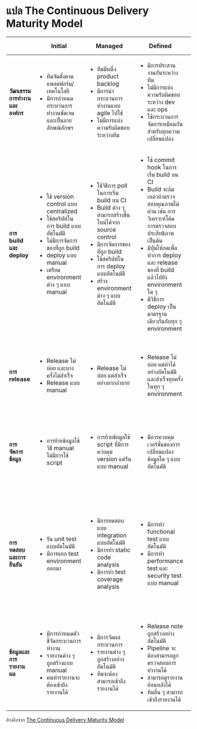 # แปล The Continuous Delivery Maturity Model

| | <center>Initial</center> | <center>Managed</center> | <center>Defined</center> | <center>Quantitatively Managed</center> | <center>Optimizing</center> |
| --- | --- | --- | --- | --- | --- |
| **วัฒนธรรมการทำงานและองค์กร** | <ul><li>ทีมจัดตั้งตามแพลตฟอร์ม/เทคโนโลยี</li><li>มีการกำหนดกระบวนการทำงานชัดเจนและเป็นลายลักษณ์อักษร</li></ul> | <ul><li>ทีมมีหนึ่ง product backlog</li><li>มีการนำกระบวนการทำงานแบบ agile ไปใช้</li><li>ไม่มีการแบ่งความรับผิดชอบระหว่างทีม</li></ul> | <ul><li>มีการประสานงานกันระหว่างทีม</li><li>ไม่มีการแบ่งความรับผิดชอบระหว่าง dev และ ops</li><li>ใช้กระบวนการจัดการเหมือนกันสำหรับทุกความเปลี่ยนแปลง</li></ul> | <ul><li>มีกระบวนการปรับปรุงอย่างต่อเนื่องกันทั่วทุกทีม</li><li>ทีมรับผิดชอบทุกอย่างในการนำของขึ้นสู่ production</li></ul> | <ul><li>ทีมสามารถทำงานข้ามฟังก์ชั่นกันได้</li></ul> |
| **การ build และ deploy** | <ul><li>ใช้ version control แบบ centralized</li><li>ใช้สคริปท์ในการ build แบบอัตโนมัติ</li><li>ไม่มีการจัดการของที่ถูก build</li><li>deploy แบบ manual</li><li>เตรียม environment ต่าง ๆ แบบ manual</li></ul> | <ul><li>ใช้วิธีการ poll ในการเริ่ม build บน CI</li><li>Build ต่าง ๆ สามารถสร้างขึ้นใหม่ได้จาก source control</li><li>มีการจัดการของที่ถูก build</li><li>ใช้สคริปท์ในการ deploy แบบอัตโนมัติ</li><li>สร้าง environment ต่าง ๆ แบบอัตโนมัติ</ul> | <ul><li>ใช้ commit hook ในการเริ่ม build บน CI</li><li>Build จะล้มเหลวถ้าตรวจสอบคุณภาพไม่ผ่าน เช่น การวิเคราะห์โค้ด การตรวจสอบประสิทธิภาพ เป็นต้น</li><li>มีปุ่มให้กดเพื่อทำการ deploy และ release ของที่ build แล้วไปยัง environment ใด ๆ</li><li>มีวิธีการ deploy เป็นมาตรฐานเดียวกันกับทุก ๆ environment</li></ul> | <ul><li>ทีมให้ความสำคัญกับการทำให้โค้ดสามารถ deploy ได้มากกว่าไปเริ่มงานอื่น</li><li>Build จะต้องไม่ถูกปล่อยให้พัง</li><li>มีการ deploy แบบหลายเครื่อง หลาย environment พร้อม ๆ กัน</li><li>มีการ deploy โดยการใช้ Blue/Green deployment</li></ul> | <ul><li>ทุก commit ถูก build และ deploy ไปยัง production โดยอัตโนมัติ</li></ul> |
| **การ release** | <ul><li>Release ไม่บ่อย และบางครั้งไม่สำเร็จ</li><li>Release แบบ manual</li></ul> | <ul><li>Release ไม่บ่อย แต่สำเร็จอย่างยากลำบาก</li></ul> | <ul><li>Release ไม่บ่อย แต่ทำได้อย่างอัตโนมัติ และสำเร็จทุกครั้งในทุก ๆ environment</li></ul> | <ul><li>Release บ่อย ด้วยวิธีอัตโนมัติ</li><li>การ deploy กับ release แยกออกจากกัน</li><li>Release ด้วยวิธี canary release</li></ul> | <ul><li>ไม่มีการ rollback ใช้ roll forward เสมอ</li></ul> |
| **การจัดการข้อมูล** | <ul><li>การย้ายข้อมูลใช้วิธี manual ไม่มีการใช้ script</li></ul> | <ul><li>การย้ายข้อมูลใช้ script ที่มีการควบคุม version แต่รันแบบ manual</li></ul> | <ul><li>มีการควบคุมเวอร์ชั่นของการเปลี่ยนแปลงข้อมูลใด ๆ แบบอัตโนมัติ</li></ul> | <ul><li>การเปลี่ยนแปลงของข้อมูลทำไปอย่างอัตโนมัติพร้อมกับการ deploy</li></ul> | <ul><li>การเปลี่ยนแปลงของข้อมูล รวมถึงการ rollback มีการทดสอบอย่างอัตโนมัติด้วยในทุก ๆ การ deploy</li></ul> |
| **การทดสอบและการยืนยัน** | <ul><li>รัน unit test แบบอัตโนมัติ</li><li>มีการแยก test environment ออกมา</li></ul> | <ul><li>มีการทดสอบแบบ integration แบบอัตโนมัติ</li><li>มีการทำ static code analysis</li><li>มีการทำ test coverage analysis</li></ul> | <ul><li>มีการทำ functional test แบบอัตโนมัติ</li><li>มีการทำ performance test และ security test แบบ manual</li></ul> | <ul><li>มีการทำ acceptance test แบบอัตโนมัติเต็มรูปแบบ</li><li>มีการทำ performance test และ security test แบบอัตโนมัติ</li><li>มีการทำ exploratory test โดยอิงจากการวิเคราะห์จากความเสี่ยง</li></ul> | <ul><li>มีการยืนยัน business value ที่คาดหวัง</li><li>ปัญหาที่พบถูกแก้ไขทันที (roll forward)</li></ul> |
| **ข้อมูลและการรายงานผล** | <ul><li>มีการกำหนดตัวชี้วัดกระบวนการทำงาน</li><li>รายงานต่าง ๆ ถูกสร้างแบบ manual</li><li>คนทำรายงานจะต้องเข้าถึงรายงานได้</li></ul> | <ul><li>มีการวัดผลกระบวนการ</li><li>รายงานต่าง ๆ ถูกสร้างอย่างอัตโนมัติ</li><li>ทีมจะต้องสามารถเข้าถึงรายงานได้</li></ul> | <ul><li>Release note ถูกสร้างอย่างอัตโนมัติ</li><li>Pipeline จะต้องสามารถถูกตรวจสอบการทำงานได้</li><li>สามารถดูรายงานย้อนหลังได้</li><li>ทีมอื่น ๆ สามารถเข้าถึงรายงานได้</li></ul> | <ul><li>มีรายงานการวิเคราะห์แนวโน้มต่าง ๆ</li><li>แสดงกราฟของตัวชี้วัดต่าง ๆ ใน pipeline ของการ deploy</li></ul> | <ul><li>มีข้อมูลให้เลือกดูได้เอง</li><li>สามารถปรับแต่ง dashboard ได้</li><li>มีการอ้างอิงถึงข้อมูลจากหน่วยงานอื่น ๆ ในองค์กร</li></ul> |

อ้างอิงจาก [The Continuous Delivery Maturity Model](https://tech.aabouzaid.com/2016/01/continuous-delivery-and-maturity-model.html)
